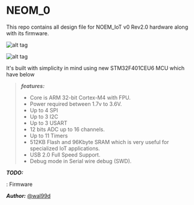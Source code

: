 NEOM_0
=======
This repo contains all design file for NOEM_IoT v0 Rev2.0 hardware along with its firmware. 

![alt tag](http://image.ibb.co/heG74m/Screen_Shot_2017_12_25_at_5_53_08_PM.png)

![alt tag](http://image.ibb.co/iXYtc6/Screen_Shot_2017_12_25_at_5_53_39_PM.png)


It's built with simplicity in mind using new STM32F401CEU6 MCU which have below 
> ***features:***
> - Core is ARM 32-bit Cortex-M4 with FPU.
> - Power required between 1.7v to 3.6V.
> - Up to 4 SPI
> - Up to 3 I2C
> - Up to 3 USART
> - 12 bits ADC up to 16 channels.
> - Up to 11 Timers
> - 512KB Flash and 96Kbyte SRAM which is very useful for specialized IoT applications.
> - USB 2.0 Full Speed Support.
> - Debug mode in Serial wire debug (SWD).

***TODO:***

: Firmware

***Author:***
[@wal99d](https://twitter.com/wal99d)
